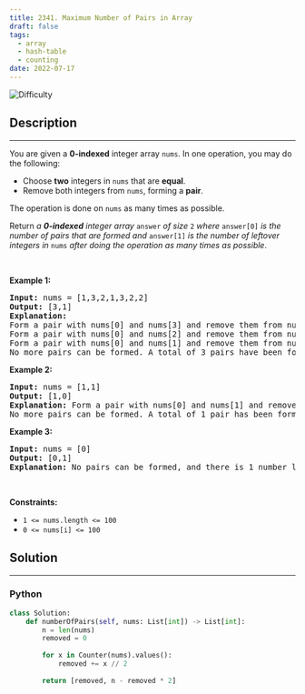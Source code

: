```yaml
---
title: 2341. Maximum Number of Pairs in Array
draft: false
tags: 
  - array
  - hash-table
  - counting
date: 2022-07-17
---
```


![Difficulty](https://img.shields.io/badge/Difficulty-Easy-blue.svg)

## Description

---
<p>You are given a <strong>0-indexed</strong> integer array <code>nums</code>. In one operation, you may do the following:</p>

<ul>
	<li>Choose <strong>two</strong> integers in <code>nums</code> that are <strong>equal</strong>.</li>
	<li>Remove both integers from <code>nums</code>, forming a <strong>pair</strong>.</li>
</ul>

<p>The operation is done on <code>nums</code> as many times as possible.</p>

<p>Return <em>a <strong>0-indexed</strong> integer array </em><code>answer</code><em> of size </em><code>2</code><em> where </em><code>answer[0]</code><em> is the number of pairs that are formed and </em><code>answer[1]</code><em> is the number of leftover integers in </em><code>nums</code><em> after doing the operation as many times as possible</em>.</p>

<p>&nbsp;</p>
<p><strong class="example">Example 1:</strong></p>

<pre>
<strong>Input:</strong> nums = [1,3,2,1,3,2,2]
<strong>Output:</strong> [3,1]
<strong>Explanation:</strong>
Form a pair with nums[0] and nums[3] and remove them from nums. Now, nums = [3,2,3,2,2].
Form a pair with nums[0] and nums[2] and remove them from nums. Now, nums = [2,2,2].
Form a pair with nums[0] and nums[1] and remove them from nums. Now, nums = [2].
No more pairs can be formed. A total of 3 pairs have been formed, and there is 1 number leftover in nums.
</pre>

<p><strong class="example">Example 2:</strong></p>

<pre>
<strong>Input:</strong> nums = [1,1]
<strong>Output:</strong> [1,0]
<strong>Explanation:</strong> Form a pair with nums[0] and nums[1] and remove them from nums. Now, nums = [].
No more pairs can be formed. A total of 1 pair has been formed, and there are 0 numbers leftover in nums.
</pre>

<p><strong class="example">Example 3:</strong></p>

<pre>
<strong>Input:</strong> nums = [0]
<strong>Output:</strong> [0,1]
<strong>Explanation:</strong> No pairs can be formed, and there is 1 number leftover in nums.
</pre>

<p>&nbsp;</p>
<p><strong>Constraints:</strong></p>

<ul>
	<li><code>1 &lt;= nums.length &lt;= 100</code></li>
	<li><code>0 &lt;= nums[i] &lt;= 100</code></li>
</ul>


## Solution

---
### Python
``` py title='maximum-number-of-pairs-in-array'
class Solution:
    def numberOfPairs(self, nums: List[int]) -> List[int]:
        n = len(nums)
        removed = 0
        
        for x in Counter(nums).values():
            removed += x // 2
        
        return [removed, n - removed * 2]

```

